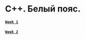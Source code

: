# С++. Белый пояс.
#### [`Week 1`](https://github.com/igotbitches/coursera_cpp/blob/master/Course%201.%20White%20belt/Week%201/README.md)
#### [`Week 2`](https://github.com/igotbitches/coursera_cpp/blob/master/Course%201.%20White%20belt/Week%202/readme.md)
